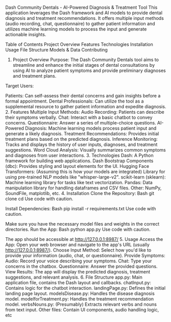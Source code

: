 Dash Community Dentals - AI-Powered Diagnosis & Treatment Tool
This application leverages the Dash framework and AI models to provide dental diagnosis and treatment recommendations. It offers multiple input methods (audio recording, chat, questionnaire) to gather patient information and utilizes machine learning models to process the input and generate actionable insights.

Table of Contents
Project Overview
Features
Technologies
Installation
Usage
File Structure
Models & Data
Contributing
1. Project Overview
Purpose: The Dash Community Dentals tool aims to streamline and enhance the initial stages of dental consultations by using AI to analyze patient symptoms and provide preliminary diagnoses and treatment plans.

Target Users:

Patients: Can self-assess their dental concerns and gain insights before a formal appointment.
Dental Professionals: Can utilize the tool as a supplemental resource to gather patient information and expedite diagnosis.
2. Features
Multiple Input Methods:
Audio Recording: Patients can describe their symptoms verbally.
Chat: Interact with a basic chatbot to convey concerns.
Questionnaire: Answer a series of multiple-choice questions.
AI-Powered Diagnosis: Machine learning models process patient input and generate a likely diagnosis.
Treatment Recommendations: Provides initial treatment plans based on the predicted diagnosis.
Inference Monitoring: Tracks and displays the history of user inputs, diagnoses, and treatment suggestions.
Word Cloud Analysis: Visually summarizes common symptoms and diagnoses from user interactions.
3. Technologies
Dash: A Python framework for building web applications.
Dash Bootstrap Components (dbc): Provides styling and layout elements for the UI.
Hugging Face Transformers: (Assuming this is how your models are integrated) Library for using pre-trained NLP models like "whisper-large-v2".
scikit-learn (sklearn): Machine learning library for tasks like text vectorization.
Pandas: Data manipulation library for handling dataframes and CSV files.
Other: NumPy, SoundFile, matplotlib, etc.
4. Installation
Clone the Repository:
Bash
git clone <repository-url>
cd <repository-name>
Use code with caution.

Install Dependencies:
Bash
pip install -r requirements.txt
Use code with caution.

Make sure you have the necessary model files and weights in the correct directories.
Run the App:
Bash
python app.py
Use code with caution.

The app should be accessible at http://127.0.0.1:8987/
5. Usage
Access the App: Open your web browser and navigate to the app's URL (usually http://127.0.0.1:8987/).
Choose Input Method: Select how you'd like to provide your information (audio, chat, or questionnaire).
Provide Symptoms:
Audio: Record your voice describing your symptoms.
Chat: Type your concerns in the chatbox.
Questionnaire: Answer the provided questions.
View Results: The app will display the predicted diagnosis, treatment suggestions, and relevant analysis.
6. File Structure
app.py: Main application file, contains the Dash layout and callbacks.
chatInput.py: Contains logic for the chatbot interaction.
landingPage.py: Defines the initial landing page layout.
modelsDisease.py: Handles the disease diagnosis model.
modelforTreatment.py: Handles the treatment recommendation model.
verbsNouns.py: (Presumably) Extracts relevant verbs and nouns from text input.
Other files: Contain UI components, audio handling logic, etc

